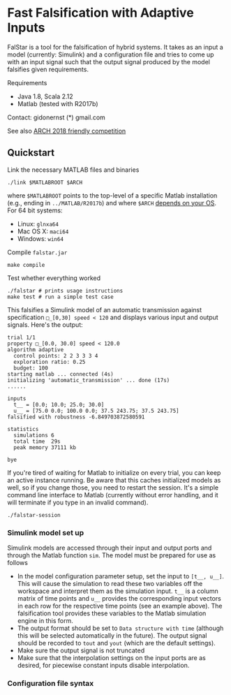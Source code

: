 # Fast Falsification with Adaptive Inputs

FalStar is a tool for the falsification of hybrid systems.
It takes as an input a model (currently: Simulink) and a configuration file
and tries to come up with an input signal such that the output signal produced by
the model falsifies given requirements.

Requirements

- Java 1.8, Scala 2.12
- Matlab (tested with R2017b)

Contact: gidonernst (*) gmail.com

See also [ARCH 2018 friendly competition](https://cps-vo.org/group/ARCH/FriendlyCompetition)


## Quickstart

Link the necessary MATLAB files and binaries

    ./link $MATLABROOT $ARCH

where `$MATLABROOT` points to the top-level of a specific Matlab installation
(e.g., ending in `../MATLAB/R2017b`)
and where `$ARCH` [depends on your OS](https://www.mathworks.com/help/matlab/matlab_external/setup-environment.html).
For 64 bit systems:

- Linux: `glnxa64`
- Mac OS X: `maci64`
- Windows: `win64`

Compile `falstar.jar`

    make compile
    
Test whether everything worked

    ./falstar # prints usage instructions
    make test # run a simple test case

This falsifies a Simulink model of an automatic transmission against specification
`□_[0,30] speed < 120` and displays various input and output signals. Here's the output:

	trial 1/1
	property □_[0.0, 30.0] speed < 120.0
	algorithm adaptive
	  control points: 2 2 3 3 3 4
	  exploration ratio: 0.25
	  budget: 100
	starting matlab ... connected (4s)
	initializing 'automatic_transmission' ... done (17s)
	......
	
	inputs
	  t__ = [0.0; 10.0; 25.0; 30.0]
	  u__ = [75.0 0.0; 100.0 0.0; 37.5 243.75; 37.5 243.75]
	falsified with robustness -6.849703872580591
	
	statistics
	  simulations 6
	  total time  29s
	  peak memory 37111 kb
	
	bye

If you're tired of waiting for Matlab to initialize on every trial, you can keep an active instance running.
Be aware that this caches initialized models as well, so if you change those, you need to restart the session.
It's a simple command line interface to Matlab (currently without error handling, and it will terminate if you type in an invalid command).

    ./falstar-session

### Simulink model set up

Simulink models are accessed through their input and output ports
and through the Matlab function `sim`.
The model must be prepared for use as follows

- In the model configuration parameter setup, set the input to `[t__, u__]`.
  This will cause the simulation to read these two variables off the workspace
  and interpret them as the simulation input.
  `t__` is a column matrix of time points and `u__` provides the corresponding input vectors
  in each row for the respective time points (see an example above).
  The falsification tool provides these variables to the Matlab simulation engine in this form.
- The output format should be set to `Data structure with time`
  (although this will be selected automatically in the future).
  The output signal should be recorded to `tout` and `yout` (which are the default settings).
- Make sure the output signal is not truncated
- Make sure that the interpolation settings on the input ports are as desired,
  for piecewise constant inputs disable interpolation.

### Configuration file syntax


